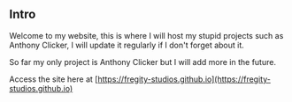 ## Intro 

Welcome to my website, this is where I will host my stupid projects such as Anthony Clicker, I will update it regularly if I don't forget about it.

So far my only project is Anthony Clicker but I will add more in the future.

Access the site here at [https://fregity-studios.github.io](https://fregity-studios.github.io)

